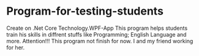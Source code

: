 # Program-for-testing-students
Create on .Net Core Technology.WPF-App
This program helps students train his skills in diffrent stuffs like Programming; English Language and more.
Attention!!! This program not finish for now. I and my friend working for her.
